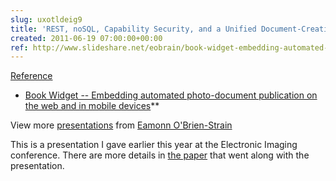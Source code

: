 ```yaml
---  
slug: uxotldeig9
title: 'REST, noSQL, Capability Security, and a Unified Document-Creation Data Model '
created: 2011-06-19 07:00:00+00:00
ref: http://www.slideshare.net/eobrain/book-widget-embedding-automated-photodocument-publication-on-the-web-and-in-mobile-devices
---  
```

[Reference](http://www.slideshare.net/eobrain/book-widget-embedding-automated-photodocument-publication-on-the-web-and-in-mobile-devices)
 
  * [Book Widget -- Embedding automated photo-document publication on the web and in mobile devices](http://www.slideshare.net/eobrain/book-widget-embedding-automated-photodocument-publication-on-the-web-and-in-mobile-devices)**

View more [presentations](http://www.slideshare.net/) from [Eamonn O'Brien-Strain](http://www.slideshare.net/eobrain)


This is a presentation I gave earlier this year at the Electronic Imaging conference.  There are more details in [the paper](http://www.eamonn.org/blog/?attachment_id=1215) that went along with the presentation.
